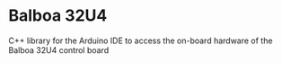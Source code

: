 # Balboa 32U4

C++ library for the Arduino IDE to access the on-board hardware of the Balboa 32U4 control board
